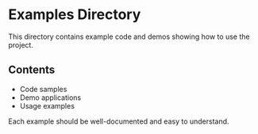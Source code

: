 # Examples Directory

This directory contains example code and demos showing how to use the project.

## Contents
- Code samples
- Demo applications
- Usage examples

Each example should be well-documented and easy to understand.